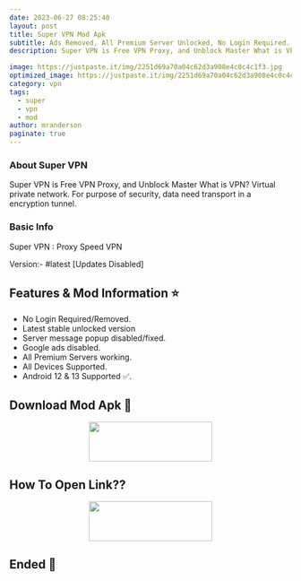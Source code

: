 ```yaml
---
date: 2023-06-27 08:25:40
layout: post
title: Super VPN Mod Apk
subtitle: Ads Removed, All Premium Server Unlocked, No Login Required.
description: Super VPN is Free VPN Proxy, and Unblock Master What is VPN? Virtual private network. For purpose of security, data need transport in a encryption tunnel.

image: https://justpaste.it/img/2251d69a70a04c62d3a908e4c0c4c1f3.jpg
optimized_image: https://justpaste.it/img/2251d69a70a04c62d3a908e4c0c4c1f3.jpg
category: vpn
tags:
  - super
  - vpn
  - mod
author: mranderson
paginate: true
---
```


### About Super VPN 
Super VPN is Free VPN Proxy, and Unblock Master What is VPN? Virtual private network. For purpose of security, data need transport in a encryption tunnel.

### Basic Info
Super VPN : Proxy Speed VPN

Version:- #latest [Updates Disabled]

<!--page-->

## Features & Mod Information ⭐

- No Login Required/Removed.
- Latest stable unlocked version
- Server message popup disabled/fixed.
- Google ads disabled.
- All Premium Servers working. 
- All Devices Supported.
- Android 12 & 13 Supported ✅.

## Download Mod Apk 📩

<p align="center"><a href="
https://9qr.de/45gSMx"><img src="https://img.shields.io/badge/Download-Now-black?&style=for-the-badge&logo=download" width="220" height="70.45"></a></p>


## How To Open Link??

<p align="center"><a href="https://t.me/HowToRedirect/5"><img src="https://img.shields.io/badge/HowToOpen-Link-black?&style=for-the-badge&logo=telegram" width="220" height="70.45"></a></p>

## Ended 👀